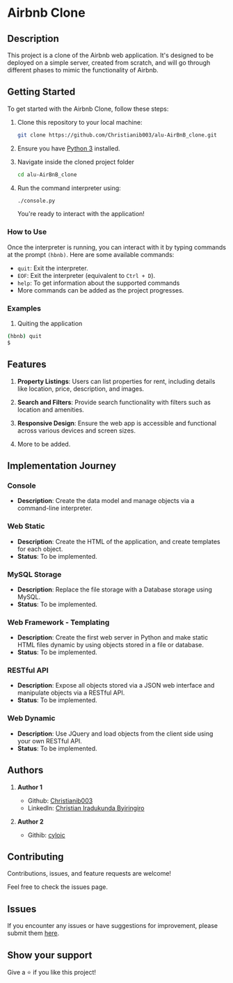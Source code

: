 # Airbnb Clone

## Description

This project is a clone of the Airbnb web application. It's designed to be deployed on a simple server, created from scratch, and will go through different phases to mimic the functionality of Airbnb.

## Getting Started

To get started with the Airbnb Clone, follow these steps:

1. Clone this repository to your local machine:

   ```bash
   git clone https://github.com/Christianib003/alu-AirBnB_clone.git
   ```

2. Ensure you have [Python 3](https://www.python.org/downloads/) installed.
3. Navigate inside the cloned project folder

    ```bash
    cd alu-AirBnB_clone
    ```

4. Run the command interpreter using:

   ```bash
   ./console.py
   ```

   You're ready to interact with the application!

### How to Use

Once the interpreter is running, you can interact with it by typing commands at the prompt `(hbnb)`. Here are some available commands:

- `quit`: Exit the interpreter.
- `EOF`: Exit the interpreter (equivalent to `Ctrl + D`).
- `help`: To get information about the supported commands
- More commands can be added as the project progresses.

### Examples

1. Quiting the application

```bash
(hbnb) quit
$
```

## Features

1. **Property Listings**: Users can list properties for rent, including details like location, price, description, and images.

2. **Search and Filters**: Provide search functionality with filters such as location and amenities.

3. **Responsive Design**: Ensure the web app is accessible and functional across various devices and screen sizes.

4. More to be added.

## Implementation Journey

### Console

- **Description**: Create the data model and manage objects via a command-line interpreter.

### Web Static

- **Description**: Create the HTML of the application, and create templates for each object.
- **Status**: To be implemented.

### MySQL Storage

- **Description**: Replace the file storage with a Database storage using MySQL.
- **Status**: To be implemented.

### Web Framework - Templating

- **Description**: Create the first web server in Python and make static HTML files dynamic by using objects stored in a file or database.
- **Status**: To be implemented.

### RESTful API

- **Description**: Expose all objects stored via a JSON web interface and manipulate objects via a RESTful API.
- **Status**: To be implemented.

### Web Dynamic

- **Description**: Use JQuery and load objects from the client side using your own RESTful API.
- **Status**: To be implemented.

## Authors

1. **Author 1**
    - Github: [Christianib003](https://github.com/Christianib003)
    - LinkedIn: [Christian Iradukunda Byiringiro](https://www.linkedin.com/in/christian-iradukunda-byiringiro/)

2. **Author 2**
    - Githib: [cyloic](https://github.com/cyloic)

## Contributing
Contributions, issues, and feature requests are welcome!

Feel free to check the issues page.

## Issues

If you encounter any issues or have suggestions for improvement, please submit them [here](https://github.com/Christianib003/alu-AirBnB_clone/issues).

## Show your support
Give a ⭐️ if you like this project!
